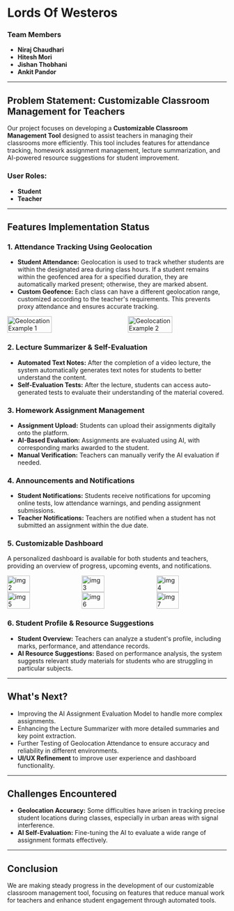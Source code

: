 ﻿# Lords Of Westeros

### Team Members
- **Niraj Chaudhari**
- **Hitesh Mori**
- **Jishan Thobhani**
- **Ankit Pandor**

---

## Problem Statement: Customizable Classroom Management for Teachers

Our project focuses on developing a **Customizable Classroom Management Tool** designed to assist teachers in managing their classrooms more efficiently. This tool includes features for attendance tracking, homework assignment management, lecture summarization, and AI-powered resource suggestions for student improvement.

### User Roles:
- **Student**
- **Teacher**

---

## Features Implementation Status

### 1. Attendance Tracking Using Geolocation
- **Student Attendance:** Geolocation is used to track whether students are within the designated area during class hours. If a student remains within the geofenced area for a specified duration, they are automatically marked present; otherwise, they are marked absent.
- **Custom Geofence:** Each class can have a different geolocation range, customized according to the teacher's requirements. This prevents proxy attendance and ensures accurate tracking.
<div style="display: flex; justify-content: space-between;">
    <img src="https://assets.leetcode.com/users/images/9e55188b-b261-4e85-aaff-99f1107db3c4_1727537066.6194813.jpeg" alt="Geolocation Example 1" width="45%" />
    <img src="https://assets.leetcode.com/users/images/fd06be5b-ce9a-4e63-8763-414352629acd_1727536352.180298.jpeg" alt="Geolocation Example 2" width="45%" />
</div>

### 2. Lecture Summarizer & Self-Evaluation
- **Automated Text Notes:** After the completion of a video lecture, the system automatically generates text notes for students to better understand the content.
- **Self-Evaluation Tests:** After the lecture, students can access auto-generated tests to evaluate their understanding of the material covered.

### 3. Homework Assignment Management
- **Assignment Upload:** Students can upload their assignments digitally onto the platform.
- **AI-Based Evaluation:** Assignments are evaluated using AI, with corresponding marks awarded to the student.
- **Manual Verification:** Teachers can manually verify the AI evaluation if needed.

### 4. Announcements and Notifications
- **Student Notifications:** Students receive notifications for upcoming online tests, low attendance warnings, and pending assignment submissions.
- **Teacher Notifications:** Teachers are notified when a student has not submitted an assignment within the due date.

### 5. Customizable Dashboard
A personalized dashboard is available for both students and teachers, providing an overview of progress, upcoming events, and notifications.

<div style="display: flex; flex-wrap: wrap; justify-content: space-between; gap: 10px;">
    <!-- First Row -->
    <img src="https://assets.leetcode.com/users/images/42408edc-0f3e-45ad-969b-7da92d470d24_1727537329.8275836.jpeg" alt="img2" width="32%" />
    <img src="https://assets.leetcode.com/users/images/f237f477-0110-4ebc-b25f-24c4c9491bb2_1727537330.0615456.jpeg" alt="img3" width="32%" />
    <img src="https://assets.leetcode.com/users/images/670ffbe3-66cb-4186-85b3-02407e52d873_1727537330.156631.jpeg" alt="img4" width="32%" />
    
</div>
<div style="display: flex; flex-wrap: wrap; justify-content: space-between; gap: 10px;">
<img src="https://assets.leetcode.com/users/images/1c774adb-8945-4ebc-8b20-cd758282c63e_1727537330.2552488.jpeg" alt="img5" width="32%" />
    <img src="https://assets.leetcode.com/users/images/867bf085-9c24-494b-813f-44e239315637_1727537330.4748924.jpeg" alt="img6" width="32%" />
    <img src="https://assets.leetcode.com/users/images/f89eae11-701d-4eb1-80aa-26a7e8a93994_1727537330.4857228.jpeg" alt="img7" width="32%" />
</div>



### 6. Student Profile & Resource Suggestions
- **Student Overview:** Teachers can analyze a student's profile, including marks, performance, and attendance records.
- **AI Resource Suggestions:** Based on performance analysis, the system suggests relevant study materials for students who are struggling in particular subjects.

---

## What's Next?
- Improving the AI Assignment Evaluation Model to handle more complex assignments.
- Enhancing the Lecture Summarizer with more detailed summaries and key point extraction.
- Further Testing of Geolocation Attendance to ensure accuracy and reliability in different environments.
- **UI/UX Refinement** to improve user experience and dashboard functionality.

---

## Challenges Encountered
- **Geolocation Accuracy:** Some difficulties have arisen in tracking precise student locations during classes, especially in urban areas with signal interference.
- **AI Self-Evaluation:** Fine-tuning the AI to evaluate a wide range of assignment formats effectively.

---

## Conclusion
We are making steady progress in the development of our customizable classroom management tool, focusing on features that reduce manual work for teachers and enhance student engagement through automated tools.

